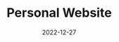 ---
title: 'Personal Website'
date: '2022-12-27'
thumbnail: 'nelsonfrz-website.png'
view: '/'
github: 'https://github.com/nelsonfrz/nelsonfrz-website'
tags: ["NextJS", "Typescript", "TailwindCSS"]
---
